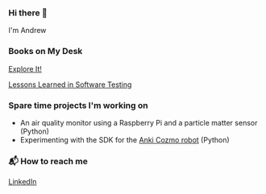 ### Hi there 👋 

I'm Andrew

### Books on My Desk

[Explore It!](https://pragprog.com/titles/ehxta/)

[Lessons Learned in Software Testing](https://www.goodreads.com/book/show/599997.Lessons_Learned_in_Software_Testing) 

### Spare time projects I'm working on

- An air quality monitor using a Raspberry Pi and a particle matter sensor (Python)
- Experimenting with the SDK for the [Anki Cozmo robot](https://developer.anki.com/blog/learn/tutorial/getting-started-with-the-cozmo-sdk/index.html) (Python)

### :mailbox_with_mail: How to reach me

[LinkedIn](https://www.linkedin.com/in/andrewjanuary/)

<!--
**AndrewJanuary/AndrewJanuary** is a ✨ _special_ ✨ repository because its `README.md` (this file) appears on your GitHub profile.

Here are some ideas to get you started:

- 🔭 I’m currently working on ...
- 🌱 I’m currently learning ...
- 👯 I’m looking to collaborate on ...
- 🤔 I’m looking for help with ...
- 💬 Ask me about ...
- 📫 How to reach me: ...
- 😄 Pronouns: ...
- ⚡ Fun fact: ...
-->
